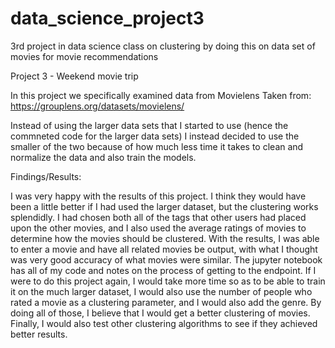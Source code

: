 # data_science_project3
3rd project in data science class on clustering by doing this on data set of movies for movie recommendations

Project 3 - Weekend movie trip

In this project we specifically examined data from Movielens
Taken from: https://grouplens.org/datasets/movielens/

Instead of using the larger data sets that I started to use (hence the commneted code for the larger data sets) 
I instead decided to use the smaller of the two because of how much less time it takes to clean and normalize the 
data and also train the models.

Findings/Results:

I was very happy with the results of this project. I think they would have been a little better if I had used the larger dataset, but the clustering works splendidly. I had chosen both all of the tags that other users had placed upon the other movies, and I also used the average ratings of movies to determine how the movies should be clustered. With the results, I was able to enter a movie and have all related movies be output, with what I thought was very good accuracy of what movies were similar. The jupyter notebook has all of my code and notes on the process of getting to the endpoint. If I were to do this project again, I would take more time so as to be able to train it on the much larger dataset, I would also use the number of people who rated a movie as a clustering parameter, and I would also add the genre. By doing all of those, I believe that I would get a better clustering of movies. Finally, I would also test other clustering algorithms to see if they achieved better results.
